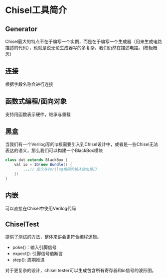 # Chisel工具简介

## Generator
Chisel最大的特点不在于编写一个实例，而是在于编写一个生成器（用来生成电路描述的代码），也就是说无论生成器写的多复杂，我们仍然在描述电路。(模板概念)



## 连接
根据字段名称会进行连接


## 函数式编程/面向对象
支持用函数表示硬件，继承与重载


## 黑盒
当我们有一个Verilog写的Ip核需要引入到Chisel设计中，或者是一些Chisel无法表达的语义，那么我们可以构建一个BlackBox模块
```java
class dut extends BlackBox {
    val io = IO(new Bundle() {
        ...// 定义与Verilog相同的输入输出接口
    })
}
```

## 内嵌
可以直接在Chisel中使用Verilog代码


## ChiselTest
提供了测试的方法，整体来讲会更符合编程逻辑。
- poke()：输入引脚信号
- expect(): 引脚信号值断言
- step(): 周期推进

对于更复杂的设计，chisel tester可以生成包含所有寄存器和io信号的波形图。